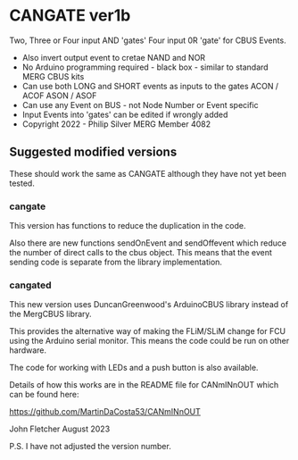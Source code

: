 # CANGATE ver1b
 Two, Three or Four input AND 'gates'   Four input 0R 'gate' for CBUS Events.
  *  Also invert output event to cretae NAND and NOR
  *  No Arduino programming required - black box - similar to standard MERG CBUS kits
  *  Can use both LONG  and SHORT events as inputs to the gates  ACON / ACOF    ASON / ASOF
  *  Can use any Event on BUS - not Node Number or Event specific
  *  Input Events into 'gates' can be edited if wrongly added
  *  Copyright 2022 - Philip Silver MERG Member 4082

## Suggested modified versions

These should work the same as CANGATE although they have not yet been tested.

### cangate

 This version has functions to reduce the duplication in the code.
 
 Also there are new functions sendOnEvent and sendOffevent which reduce the number of direct calls to the cbus object.
 This means that the event sending code is separate from the library implementation.
 
### cangated

This new version uses DuncanGreenwood's ArduinoCBUS library instead of the MergCBUS library.

This provides the alternative way of making the FLiM/SLiM change for FCU using the Arduino serial monitor. This means the code could be run on other hardware.

The code for working with LEDs and a push button is also available.

Details of how this works are in the README file for CANmINnOUT which can be found here: 

https://github.com/MartinDaCosta53/CANmINnOUT

John Fletcher <M6777> August 2023

P.S. I have not adjusted the version number.

